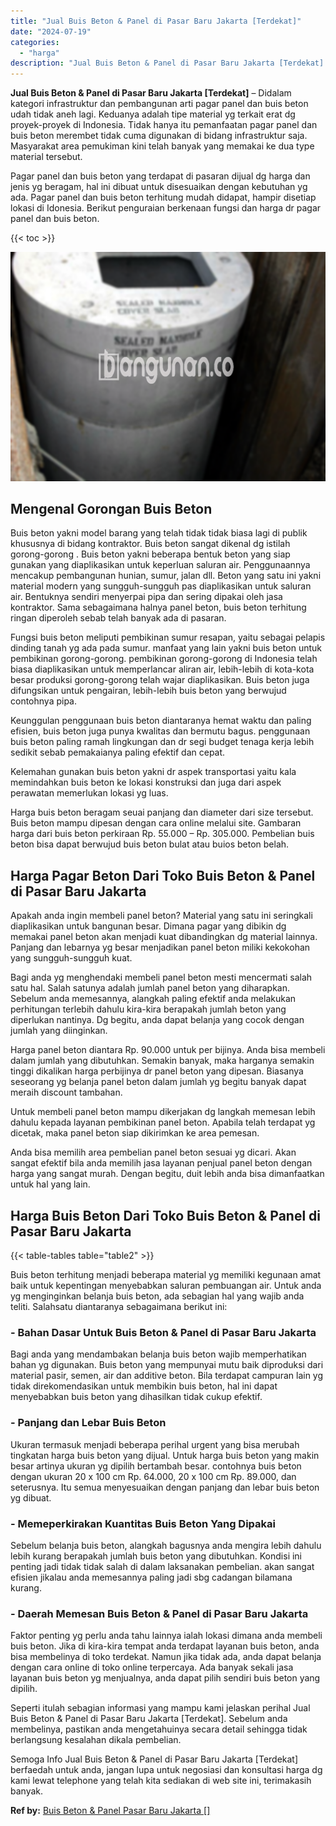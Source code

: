 ```yaml
---
title: "Jual Buis Beton & Panel di Pasar Baru Jakarta [Terdekat]"
date: "2024-07-19"
categories: 
  - "harga"
description: "Jual Buis Beton & Panel di Pasar Baru Jakarta [Terdekat]. Semoga Info Jual Buis Beton & Panel di Pasar Baru Jakarta [Terdekat] berfaedah untuk anda, jangan..."
---
```


**Jual Buis Beton & Panel di Pasar Baru Jakarta \[Terdekat\]** – Didalam kategori infrastruktur dan pembangunan arti pagar panel dan buis beton udah tidak aneh lagi. Keduanya adalah tipe material yg terkait erat dg proyek-proyek di Indonesia. Tidak hanya itu pemanfaatan pagar panel dan buis beton merembet tidak cuma digunakan di bidang infrastruktur saja. Masyarakat area pemukiman kini telah banyak yang memakai ke dua type material tersebut.

Pagar panel dan buis beton yang terdapat di pasaran dijual dg harga dan jenis yg beragam, hal ini dibuat untuk disesuaikan dengan kebutuhan yg ada. Pagar panel dan buis beton terhitung mudah didapat, hampir disetiap lokasi di Idonesia. Berikut penguraian berkenaan fungsi dan harga dr pagar panel dan buis beton.

{{< toc >}}

![Jual Buis Beton & Panel di Pasar Baru Jakarta [Terdekat]](/images/jual-panel-buis-beton-murah-02.png)

## Mengenal Gorongan Buis Beton

Buis beton yakni model barang yang telah tidak tidak biasa lagi di publik khususnya di bidang kontraktor. Buis beton sangat dikenal dg istilah gorong-gorong . Buis beton yakni beberapa bentuk beton yang siap gunakan yang diaplikasikan untuk keperluan saluran air. Penggunaannya mencakup pembangunan hunian, sumur, jalan dll. Beton yang satu ini yakni material modern yang sungguh-sungguh pas diaplikasikan untuk saluran air. Bentuknya sendiri menyerpai pipa dan sering dipakai oleh jasa kontraktor. Sama sebagaimana halnya panel beton, buis beton terhitung ringan diperoleh sebab telah banyak ada di pasaran.

Fungsi buis beton meliputi pembikinan sumur resapan, yaitu sebagai pelapis dinding tanah yg ada pada sumur. manfaat yang lain yakni buis beton untuk pembikinan gorong-gorong. pembikinan gorong-gorong di Indonesia telah biasa diaplikasikan untuk memperlancar aliran air, lebih-lebih di kota-kota besar produksi gorong-gorong telah wajar diaplikasikan. Buis beton juga difungsikan untuk pengairan, lebih-lebih buis beton yang berwujud contohnya pipa.

Keunggulan penggunaan buis beton diantaranya hemat waktu dan paling efisien, buis beton juga punya kwalitas dan bermutu bagus. penggunaan buis beton paling ramah lingkungan dan dr segi budget tenaga kerja lebih sedikit sebab pemakaianya paling efektif dan cepat.

Kelemahan gunakan buis beton yakni dr aspek transportasi yaitu kala memindahkan buis beton ke lokasi konstruksi dan juga dari aspek perawatan memerlukan lokasi yg luas.

Harga buis beton beragam seuai panjang dan diameter dari size tersebut. Buis beton mampu dipesan dengan cara online melalui site. Gambaran harga dari buis beton perkiraan Rp. 55.000 – Rp. 305.000. Pembelian buis beton bisa dapat berwujud buis beton bulat atau buios beton belah.

## Harga Pagar Beton Dari Toko Buis Beton & Panel di Pasar Baru Jakarta

Apakah anda ingin membeli panel beton? Material yang satu ini seringkali diaplikasikan untuk bangunan besar. Dimana pagar yang dibikin dg memakai panel beton akan menjadi kuat dibandingkan dg material lainnya. Panjang dan lebarnya yg besar menjadikan panel beton miliki kekokohan yang sungguh-sungguh kuat.

Bagi anda yg menghendaki membeli panel beton mesti mencermati salah satu hal. Salah satunya adalah jumlah panel beton yang diharapkan. Sebelum anda memesannya, alangkah paling efektif anda melakukan perhitungan terlebih dahulu kira-kira berapakah jumlah beton yang diperlukan nantinya. Dg begitu, anda dapat belanja yang cocok dengan jumlah yang diinginkan.

Harga panel beton diantara Rp. 90.000 untuk per bijinya. Anda bisa membeli dalam jumlah yang dibutuhkan. Semakin banyak, maka harganya semakin tinggi dikalikan harga perbijinya dr panel beton yang dipesan. Biasanya seseorang yg belanja panel beton dalam jumlah yg begitu banyak dapat meraih discount tambahan.

Untuk membeli panel beton mampu dikerjakan dg langkah memesan lebih dahulu kepada layanan pembikinan panel beton. Apabila telah terdapat yg dicetak, maka panel beton siap dikirimkan ke area pemesan.

Anda bisa memilih area pembelian panel beton sesuai yg dicari. Akan sangat efektif bila anda memilih jasa layanan penjual panel beton dengan harga yang sangat murah. Dengan begitu, duit lebih anda bisa dimanfaatkan untuk hal yang lain.

## Harga Buis Beton Dari Toko Buis Beton & Panel di Pasar Baru Jakarta

{{< table-tables table="table2" >}}

Buis beton terhitung menjadi beberapa material yg memiliki kegunaan amat baik untuk kepentingan menyebabkan saluran pembuangan air. Untuk anda yg menginginkan belanja buis beton, ada sebagian hal yang wajib anda teliti. Salahsatu diantaranya sebagaimana berikut ini:

### \- Bahan Dasar Untuk Buis Beton & Panel di Pasar Baru Jakarta

Bagi anda yang mendambakan belanja buis beton wajib memperhatikan bahan yg digunakan. Buis beton yang mempunyai mutu baik diproduksi dari material pasir, semen, air dan additive beton. Bila terdapat campuran lain yg tidak direkomendasikan untuk membikin buis beton, hal ini dapat menyebabkan buis beton yang dihasilkan tidak cukup efektif.

### \- Panjang dan Lebar Buis Beton

Ukuran termasuk menjadi beberapa perihal urgent yang bisa merubah tingkatan harga buis beton yang dijual. Untuk harga buis beton yang makin besar artinya ukuran yg dipilih bertambah besar. contohnya buis beton dengan ukuran 20 x 100 cm Rp. 64.000, 20 x 100 cm Rp. 89.000, dan seterusnya. Itu semua menyesuaikan dengan panjang dan lebar buis beton yg dibuat.

### \- Memeperkirakan Kuantitas Buis Beton Yang Dipakai

Sebelum belanja buis beton, alangkah bagusnya anda mengira lebih dahulu lebih kurang berapakah jumlah buis beton yang dibutuhkan. Kondisi ini penting jadi tidak tidak salah di dalam laksanakan pembelian. akan sangat efisien jikalau anda memesannya paling jadi sbg cadangan bilamana kurang.

### \- Daerah Memesan Buis Beton & Panel di Pasar Baru Jakarta

Faktor penting yg perlu anda tahu lainnya ialah lokasi dimana anda membeli buis beton. Jika di kira-kira tempat anda terdapat layanan buis beton, anda bisa membelinya di toko terdekat. Namun jika tidak ada, anda dapat belanja dengan cara online di toko online terpercaya. Ada banyak sekali jasa layanan buis beton yg menjualnya, anda dapat pilih sendiri buis beton yang dipilih.

Seperti itulah sebagian informasi yang mampu kami jelaskan perihal Jual Buis Beton & Panel di Pasar Baru Jakarta \[Terdekat\]. Sebelum anda membelinya, pastikan anda mengetahuinya secara detail sehingga tidak berlangsung kesalahan dikala pembelian.

Semoga Info Jual Buis Beton & Panel di Pasar Baru Jakarta \[Terdekat\] berfaedah untuk anda, jangan lupa untuk negosiasi dan konsultasi harga dg kami lewat telephone yang telah kita sediakan di web site ini, terimakasih banyak.

**Ref by:** [Buis Beton & Panel Pasar Baru Jakarta []](https://id.wikipedia.org/wiki/Buis)
